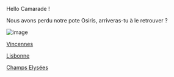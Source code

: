 Hello Camarade ! 

Nous avons perdu notre pote Osiris, arriveras-tu à le retrouver ?

![image](https://media.cultureasy.com/wp-content/uploads/2022/06/51QZt9j8aiL.jpg)

[Vincennes](https://github.com/Doothrat/TP2-Labyrinthe/blob/main/vincennes.md)

[Lisbonne](https://github.com/Doothrat/TP2-Labyrinthe/blob/main/lisbonne.md)

[Champs Elysées](https://github.com/Doothrat/TP2-Labyrinthe/blob/main/champs-élysée.md)
